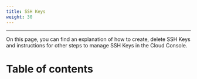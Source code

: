 ```yaml
---
title: SSH Keys
weight: 30
---
```

___
On this page, you can find an explanation of how to create, delete SSH Keys and instructions for other steps to manage SSH Keys in the Cloud Console.

# Table of contents
